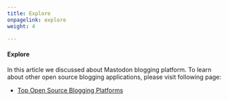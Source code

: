 ```yaml
---
title: Explore
onpagelink: explore
weight: 4

---
```


#### **Explore**

In this article we discussed about Mastodon blogging platform. To learn about other open source blogging applications, please visit following page:

*   [Top Open Source Blogging Platforms](https://products.containerize.com/blogging/)